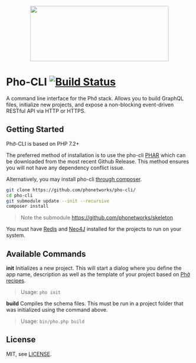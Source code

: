 <p align="center">
  <img width="375" height="150" src="https://github.com/phonetworks/commons-php/raw/master/.github/cover-smaller.png">
</p>

# Pho-CLI [![Build Status](https://travis-ci.org/phonetworks/pho-cli.svg?branch=master)](https://travis-ci.org/phonetworks/pho-cli)

A command line interface for the Phở stack. Allows you to build GraphQL files, initialize new projects, and expose a non-blocking event-driven RESTful API via HTTP or HTTPS.

## Getting Started

Phở-CLI is based on PHP 7.2+ 

The preferred method of installation is to use the pho-cli [PHAR](https://github.com/phonetworks/pho-cli/releases/download/0.2/pho.phar) which can be downloaded from the most recent Github Release. This method ensures you will not have any dependency conflict issue.

Alternatively, you may install pho-cli [through composer](https://getcomposer.org/).

```bash
git clone https://github.com/phonetworks/pho-cli/
cd pho-cli 
git submodule update --init --recursive 
composer install
```

> Note the submodule https://github.com/phonetworks/skeleton

You must have [Redis](https://redis.io/) and [Neo4J](https://neo4j.com/) installed for the projects to run on your system.

## Available Commands
  
**init**
Initializes a new project. This will start a dialog where you define the app name, description as well as the template of your project based on [Phở recipes](https://github.com/pho-recipes). 

> Usage: ```pho init``` 


**build**
Compiles the schema files. This must be run in a project folder that was initialized using the command above.

> Usage: ```bin/pho.php build``` 


## License

MIT, see [LICENSE](https://github.com/phonetworks/pho-cli/blob/master/LICENSE).


